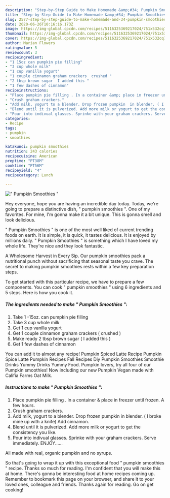 ```yaml
---
description: "Step-by-Step Guide to Make Homemade &amp;#34; Pumpkin Smoothies &amp;#34;"
title: "Step-by-Step Guide to Make Homemade &amp;#34; Pumpkin Smoothies &amp;#34;"
slug: 2577-step-by-step-guide-to-make-homemade-and-34-pumpkin-smoothies-and-34
date: 2020-06-26T10:16:16.173Z
image: https://img-global.cpcdn.com/recipes/5116325369217024/751x532cq70/pumpkin-smoothies-recipe-main-photo.jpg
thumbnail: https://img-global.cpcdn.com/recipes/5116325369217024/751x532cq70/pumpkin-smoothies-recipe-main-photo.jpg
cover: https://img-global.cpcdn.com/recipes/5116325369217024/751x532cq70/pumpkin-smoothies-recipe-main-photo.jpg
author: Marian Flowers
ratingvalue: 5
reviewcount: 3
recipeingredient:
- "1 15oz can pumpkin pie filling"
- "3 cup whole milk"
- "1 cup vanilla yogurt"
- "1 couple cinnamon graham crackers  crushed "
- "2 tbsp brown sugar  I added this "
- "1 few dashes of cinnamon"
recipeinstructions:
- "Place pumpkin pie filling . In a container &amp; place in freezer until frozen. A few hours."
- "Crush graham crackers."
- "Add milk, yogurt to a blender. Drop frozen pumpkin  in blender. ( I broke mine up with a knife) Add cinnamon."
- "Blend until it is pulverized. Add more milk or yogurt to get the consistency you like."
- "Pour into indivual glasses. Sprinke with your graham crackers. Serve immediately. ENJOY......"
categories:
- Recipe
tags:
- pumpkin
- smoothies

katakunci: pumpkin smoothies 
nutrition: 243 calories
recipecuisine: American
preptime: "PT38M"
cooktime: "PT56M"
recipeyield: "4"
recipecategory: Lunch

---
```



![&#34; Pumpkin Smoothies &#34;](https://img-global.cpcdn.com/recipes/5116325369217024/751x532cq70/pumpkin-smoothies-recipe-main-photo.jpg)

Hey everyone, hope you are having an incredible day today. Today, we're going to prepare a distinctive dish, &#34; pumpkin smoothies &#34;. One of my favorites. For mine, I'm gonna make it a bit unique. This is gonna smell and look delicious.

&#34; Pumpkin Smoothies &#34; is one of the most well liked of current trending foods on earth. It is simple, it is quick, it tastes delicious. It is enjoyed by millions daily. &#34; Pumpkin Smoothies &#34; is something which I have loved my whole life. They're nice and they look fantastic.

A Wholesome Harvest in Every Sip. Our pumpkin smoothies pack a nutritional punch without sacrificing that seasonal taste you crave. The secret to making pumpkin smoothies rests within a few key preparation steps.


To get started with this particular recipe, we have to prepare a few components. You can cook &#34; pumpkin smoothies &#34; using 6 ingredients and 5 steps. Here is how you cook it.

<!--inarticleads1-->

##### The ingredients needed to make &#34; Pumpkin Smoothies &#34;:

1. Take 1 -15oz. can pumpkin pie filling
1. Take 3 cup whole milk
1. Get 1 cup vanilla yogurt
1. Get 1 couple cinnamon graham crackers ( crushed )
1. Make ready 2 tbsp brown sugar ( I added this )
1. Get 1 few dashes of cinnamon


You can add it to almost any recipe! Pumpkin Spiced Latte Recipe Pumpkin Spice Latte Pumpkin Recipes Fall Recipes Diy Pumpkin Smoothies Smoothie Drinks Yummy Drinks Yummy Food. Pumpkin lovers, try all four of our Pumpkin smoothies! Now including our new Pumpkin Vegan made with Califia Farms Oat Milk. 

<!--inarticleads2-->

##### Instructions to make &#34; Pumpkin Smoothies &#34;:

1. Place pumpkin pie filling . In a container &amp; place in freezer until frozen. A few hours.
1. Crush graham crackers.
1. Add milk, yogurt to a blender. Drop frozen pumpkin  in blender. ( I broke mine up with a knife) Add cinnamon.
1. Blend until it is pulverized. Add more milk or yogurt to get the consistency you like.
1. Pour into indivual glasses. Sprinke with your graham crackers. Serve immediately. ENJOY......


All made with real, organic pumpkin and no syrups. 

So that's going to wrap it up with this exceptional food &#34; pumpkin smoothies &#34; recipe. Thanks so much for reading. I'm confident that you will make this at home. There's gonna be interesting food at home recipes coming up. Remember to bookmark this page on your browser, and share it to your loved ones, colleague and friends. Thanks again for reading. Go on get cooking!
